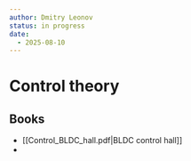 ```yaml
---
author: Dmitry Leonov
status: in progress
date:
  - 2025-08-10
---
```

# Control theory
## Books
- [[Control_BLDC_hall.pdf|BLDC control hall]]
- 